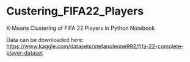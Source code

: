 # Custering_FIFA22_Players
K-Means Clustering of FIFA 22 Players in Python Notebook

Data can be downloaded here: https://www.kaggle.com/datasets/stefanoleone992/fifa-22-complete-player-dataset
